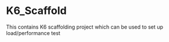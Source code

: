 # K6_Scaffold
This contains K6 scaffolding project which can be used to set up load/performance test
